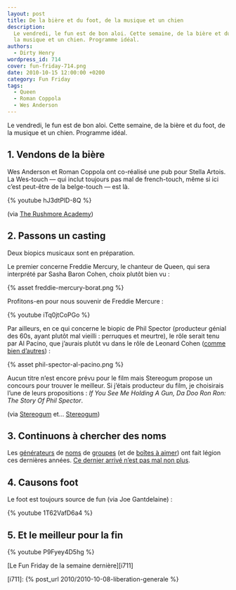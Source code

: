 ```yaml
---
layout: post
title: De la bière et du foot, de la musique et un chien
description:
  Le vendredi, le fun est de bon aloi. Cette semaine, de la bière et du foot, de
  la musique et un chien. Programme idéal.
authors:
  - Dirty Henry
wordpress_id: 714
cover: fun-friday-714.png
date: 2010-10-15 12:00:00 +0200
category: Fun Friday
tags:
  - Queen
  - Roman Coppola
  - Wes Anderson
---
```


Le vendredi, le fun est de bon aloi. Cette semaine, de la bière et du foot, de
la musique et un chien. Programme idéal.

## 1. Vendons de la bière

Wes Anderson et Roman Coppola ont co-réalisé une pub pour Stella Artois. La
Wes-touch — qui inclut toujours pas mal de french-touch, même si ici c’est
peut-être de la belge-touch — est là.

{% youtube hJ3dtPlD-8Q %}

(via [The Rushmore Academy][4])

## 2. Passons un casting

Deux biopics musicaux sont en préparation.

Le premier concerne Freddie Mercury, le chanteur de Queen, qui sera interprété
par Sasha Baron Cohen, choix plutôt bien vu :

{% asset freddie-mercury-borat.png %}

Profitons-en pour nous souvenir de Freddie Mercure :

{% youtube iTq0jtCoPGo %}

Par ailleurs, en ce qui concerne le biopic de Phil Spector (producteur génial
des 60s, ayant plutôt mal vieilli : perruques et meurtre), le rôle serait tenu
par Al Pacino, que j’aurais plutôt vu dans le rôle de Leonard Cohen ([comme bien
d’autres][3]) :

{% asset phil-spector-al-pacino.png %}

Aucun titre n’est encore prévu pour le film mais Stereogum propose un concours
pour trouver le meilleur. Si j’étais producteur du film, je choisirais l’une de
leurs propositions : _If You See Me Holding A Gun, Da Doo Ron Ron: The Story Of
Phil Spector_.

(via [Stereogum][1] et… [Stereogum][2])

## 3. Continuons à chercher des noms

Les [générateurs][5] de [noms][6] de [groupes][7] (et de [boîtes à aimer][8])
ont fait légion ces dernières années. [Ce dernier arrivé n’est pas mal non
plus][9].

## 4. Causons foot

Le foot est toujours source de fun (via Joe Gantdelaine) :

{% youtube 1T62VafD6a4 %}

## 5. Et le meilleur pour la fin

{% youtube P9Fyey4D5hg %}

[Le Fun Friday de la semaine dernière][i711]

[i711]: {% post_url 2010/2010-10-08-liberation-generale %}

[1]:
  https://www.stereogum.com/513961/sacha-baron-cohen-cast-as-freddie-mercury/news/
  "Sacha Baron Cohen Cast As Freddie Mercury"
[2]:
  https://www.stereogum.com/540682/name-the-phil-spector-biopic-starring-al-pacin/news/
  "Let’s Name The Phil Spector Biopic Starring Al Pacino"
[3]:
  https://www.google.com/search?q=al+pacino+leonard+cohen&tbm=isch
  "Al Pacino × Leonard Cohen sur Google Images"
[4]:
  https://rushmoreacademy.com/2010/10/wes-anderson-and-roman-coppolas-ad-for-stella-artois/
  "Wes Anderson And Roman Coppola’s Ad For Stella Artois"
[5]: http://www.nukekiller.net/cgi-bin/namer.cgi "1000 random band names"
[6]: https://www.bandnamemaker.com/generator/ "Band Name Generator"
[7]:
  http://www.noiseaddicts.com/2009/03/random-band-name-cover-album/
  "Name your band, create covert art and name your first album… randomly"
[8]: https://www.dotomator.com/web20.html "Web 2.0 Name Generator"
[9]: https://chillwitchnamemagic.com "Name generator"
